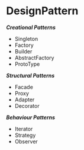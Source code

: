 # DesignPattern
***Creational Patterns***
- Singleton
- Factory
- Builder
- AbstractFactory
- ProtoType

***Structural Patterns***
- Facade
- Proxy
- Adapter
- Decorator

***Behaviour Patterns***
- Iterator
- Strategy
- Observer
